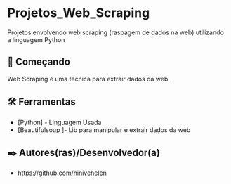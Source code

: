 # Projetos_Web_Scraping
Projetos envolvendo web scraping (raspagem de dados na web) utilizando a linguagem Python 

## 🚀 Começando

Web Scraping é uma técnica para extrair dados da web. 

## 🛠️ Ferramentas

* [Python] - Linguagem Usada
* [Beautifulsoup ]- Lib para manipular e extrair dados da web


## ✒️ Autores(ras)/Desenvolvedor(a)

* https://github.com/ninivehelen
